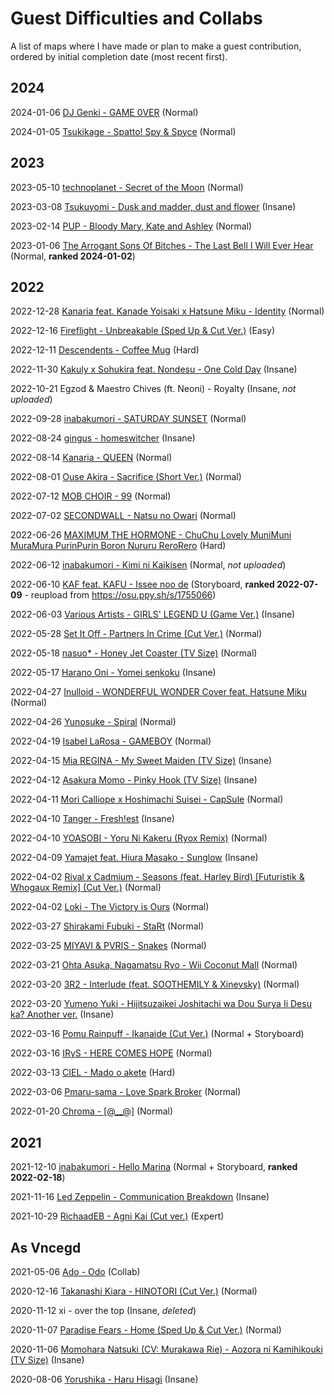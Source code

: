 # Guest Difficulties and Collabs

A list of maps where I have made or plan to make a guest contribution, ordered by initial completion date (most recent first).

## 2024

2024-01-06 [DJ Genki - GAME 0VER](https://osu.ppy.sh/b/4442435) (Normal)

2024-01-05 [Tsukikage - Spatto! Spy & Spyce](https://osu.ppy.sh/b/4441563) (Normal)

## 2023

2023-05-10 [technoplanet - Secret of the Moon](https://osu.ppy.sh/b/4134840) (Normal)

2023-03-08 [Tsukuyomi - Dusk and madder, dust and flower](https://osu.ppy.sh/b/4045801) (Insane)

2023-02-14 [PUP - Bloody Mary, Kate and Ashley](https://osu.ppy.sh/b/4014006) (Normal)

2023-01-06 [The Arrogant Sons Of Bitches - The Last Bell I Will Ever Hear](https://osu.ppy.sh/b/3957557) (Normal, **ranked 2024-01-02**)

## 2022

2022-12-28 [Kanaria feat. Kanade Yoisaki x Hatsune Miku - Identity](https://osu.ppy.sh/b/3945443) (Normal)

2022-12-16 [Fireflight - Unbreakable (Sped Up & Cut Ver.)](https://osu.ppy.sh/b/3927285) (Easy)

2022-12-11 [Descendents - Coffee Mug](https://osu.ppy.sh/b/3920609) (Hard)

2022-11-30 [Kakuly x Sohukira feat. Nondesu - One Cold Day](https://osu.ppy.sh/b/3905862) (Insane)

2022-10-21 Egzod & Maestro Chives (ft. Neoni) - Royalty (Insane, *not uploaded*)

2022-09-28 [inabakumori - SATURDAY SUNSET](https://osu.ppy.sh/b/3817128) (Normal)

2022-08-24 [gingus - homeswitcher](https://osu.ppy.sh/b/3769709) (Insane)

2022-08-14 [Kanaria - QUEEN](https://osu.ppy.sh/b/3752851) (Normal)

2022-08-01 [Ouse Akira - Sacrifice (Short Ver.)](https://osu.ppy.sh/b/3732624) (Normal)

2022-07-12 [MOB CHOIR - 99](https://osu.ppy.sh/b/3702851) (Normal)

2022-07-02 [SECONDWALL - Natsu no Owari](https://osu.ppy.sh/b/3686753) (Normal)

2022-06-26 [MAXIMUM THE HORMONE - ChuChu Lovely MuniMuni MuraMura PurinPurin Boron Nururu ReroRero](https://osu.ppy.sh/b/3682373) (Hard)

2022-06-12 [inabakumori - Kimi ni Kaikisen](https://osu.ppy.sh/s/1725714) (Normal, *not uploaded*)

2022-06-10 [KAF feat. KAFU - Issee noo de](https://osu.ppy.sh/s/1782440) (Storyboard, **ranked 2022-07-09** - reupload from https://osu.ppy.sh/s/1755066)

2022-06-03 [Various Artists - GIRLS' LEGEND U (Game Ver.)](https://osu.ppy.sh/b/3641662) (Insane)

2022-05-28 [Set It Off - Partners In Crime (Cut Ver.)](https://osu.ppy.sh/b/3631267) (Normal)

2022-05-18 [nasuo* - Honey Jet Coaster (TV Size)](https://osu.ppy.sh/b/3615818) (Normal)

2022-05-17 [Harano Oni - Yomei senkoku](https://osu.ppy.sh/b/3615901) (Insane)

2022-04-27 [Inulloid - WONDERFUL WONDER Cover feat. Hatsune Miku](https://osu.ppy.sh/b/3586917) (Normal)

2022-04-26 [Yunosuke - Spiral](https://osu.ppy.sh/b/3584229) (Normal)

2022-04-19 [Isabel LaRosa - GAMEBOY](https://osu.ppy.sh/b/3572687) (Normal)

2022-04-15 [Mia REGINA - My Sweet Maiden (TV Size)](https://osu.ppy.sh/b/3564964) (Insane)

2022-04-12 [Asakura Momo - Pinky Hook (TV Size)](https://osu.ppy.sh/b/3760803) (Insane)

2022-04-11 [Mori Calliope x Hoshimachi Suisei - CapSule](https://osu.ppy.sh/b/3557356) (Normal)

2022-04-10 [Tanger - Fresh!est](https://osu.ppy.sh/b/3555362) (Insane)

2022-04-10 [YOASOBI - Yoru Ni Kakeru (Ryox Remix)](https://osu.ppy.sh/b/3555441) (Normal)

2022-04-09 [Yamajet feat. Hiura Masako - Sunglow](https://osu.ppy.sh/b/3552325) (Insane)

2022-04-02 [Rival x Cadmium - Seasons (feat. Harley Bird) [Futuristik & Whogaux Remix] (Cut Ver.)](https://osu.ppy.sh/b/3542073) (Normal)

2022-04-02 [Loki - The Victory is Ours](https://osu.ppy.sh/b/3543627) (Normal)

2022-03-27 [Shirakami Fubuki - StaRt](https://osu.ppy.sh/b/3533620) (Normal)

2022-03-25 [MIYAVI & PVRIS - Snakes](https://osu.ppy.sh/b/3529213) (Normal)

2022-03-21 [Ohta Asuka, Nagamatsu Ryo - Wii Coconut Mall](https://osu.ppy.sh/b/3524414) (Normal)

2022-03-20 [3R2 - Interlude (feat. SOOTHEMILY & Xinevsky)](https://osu.ppy.sh/b/3710567) (Normal)

2022-03-20 [Yumeno Yuki - Hijitsuzaikei Joshitachi wa Dou Surya Ii Desu ka? Another ver.](https://osu.ppy.sh/b/3522426) (Insane)

2022-03-16 [Pomu Rainpuff - Ikanaide (Cut Ver.)](https://osu.ppy.sh/b/3516484) (Normal + Storyboard)

2022-03-16 [IRyS - HERE COMES HOPE](https://osu.ppy.sh/b/3517237) (Normal)

2022-03-13 [CIEL - Mado o akete](https://osu.ppy.sh/b/3512130) (Hard)

2022-03-06 [Pmaru-sama - Love Spark Broker](https://osu.ppy.sh/b/3505824) (Normal)

2022-01-20 [Chroma - [@__@]](https://osu.ppy.sh/b/3431259) (Normal)

## 2021

2021-12-10 [inabakumori - Hello Marina](https://osu.ppy.sh/b/3364074) (Normal + Storyboard, **ranked 2022-02-18**)

2021-11-16 [Led Zeppelin - Communication Breakdown](https://osu.ppy.sh/b/3326006) (Insane)

2021-10-29 [RichaadEB - Agni Kai (Cut ver.)](https://osu.ppy.sh/b/3595709) (Expert)

## As Vncegd

2021-05-06 [Ado - Odo](https://osu.ppy.sh/b/2977341) (Collab)

2020-12-16 [Takanashi Kiara - HINOTORI (Cut Ver.)](https://osu.ppy.sh/b/2743526) (Normal)

2020-11-12 xi - over the top (Insane, *deleted*)

2020-11-07 [Paradise Fears - Home (Sped Up & Cut Ver.)](https://osu.ppy.sh/b/2688469) (Normal)

2020-11-06 [Momohara Natsuki (CV: Murakawa Rie) - Aozora ni Kamihikouki (TV Size)](https://osu.ppy.sh/b/2686973) (Insane)

2020-08-06 [Yorushika - Haru Hisagi](https://osu.ppy.sh/b/2559000) (Insane)